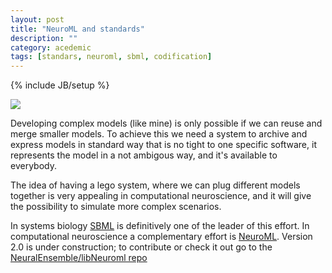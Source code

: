 ```yaml
---
layout: post
title: "NeuroML and standards"
description: ""
category: acedemic
tags: [standars, neuroml, sbml, codification]
---
```

{% include JB/setup %}

<img src="{{ BASE_PATH }}/assets/gfx/NeuroML_logo.png" />

Developing complex models (like mine) is only possible if we can reuse and merge 
smaller models. To achieve this we need a system to archive and express models in 
standard way that is no tight to one specific software, it represents the model 
in a not ambigous way, and it's available to everybody.

The idea of having a lego system, where we can plug different models together is 
very appealing in computational neuroscience, and it will give the possibility 
to simulate more complex scenarios.

In systems biology [SBML](http://sbml.org/) is definitively one of the leader of 
this effort. In computational neuroscience a complementary effort is 
[NeuroML](http://neuroml.org). Version 2.0 is under construction; to contribute
or check it out go to the [NeuralEnsemble/libNeuroml repo](https://github.com/NeuralEnsemble/libNeuroML)
